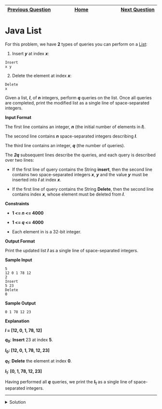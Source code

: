 | <img width=1000>[Previous Question](https://github.com/Kevin-Lago/java-hackerrank-solutions/tree/main/src/)</img> | <img width=1000>[Home](https://github.com/Kevin-Lago/java-hackerrank-solutions)</img> | <img width=1000>[Next Question](https://github.com/Kevin-Lago/java-hackerrank-solutions/tree/main/src/)</img> |
|:---|:---:|---:|

# Java List

For this problem, we have __2__ types of queries you can perform on a [List](https://docs.oracle.com/javase/7/docs/api/java/util/List.html):

1. Insert ___y___ at index ___x___:

```
Insert
x y
```

2. Delete the element at index ___x___:

```
Delete
x
```

Given a list, ___l___, of ___n___ integers, perform ___q___ queries on the list. Once all queries are completed, print the modified list as a single line of space-separated integers.

__Input Format__

The first line contains an integer, ___n___ (the initial number of elements in ___l___).

The second line contains ___n___ space-separated integers describing ___l___.

The third line contains an integer, ___q___ (the number of queries).

The ___2q___ subsequent lines describe the queries, and each query is described over two lines:

- If the first line of query contains the String __insert__, then the second line contains two space-separated integers ___x___, ___y___ and the value ___y___ must be inserted into ___l___ at index ___x___.

- If the first line of query contains the String __Delete__, then the second line contains index ___x___, whose element must be deleted from ___l___.

__Constraints__

- __1 <= _n_ <= 4000__

- __1 <= _q_ <= 4000__

- Each element in is a 32-bit integer.

__Output Format__

Print the updated list ___l___ as a single line of space-separated integers.

__Sample Input__

```
5
12 0 1 78 12
2
Insert
5 23
Delete
0
```

__Sample Output__

```
0 1 78 12 23
```

__Explanation__

___l_ = [12, 0, 1, 78, 12]__

___q_<sub>0</sub>__: __Insert__ 23 at index __5__.

___l_<sub>0</sub>: [12, 0, 1, 78, 12, 23]__

___q_<sub>1</sub>__: __Delete__ the element at index __0__.

___l_<sub>1</sub>__: __[0, 1, 78, 12, 23]__

Having performed all ___q___ queries, we print the ___l_<sub>1</sub>__ as a single line of space-separated integers.

---

<details><summary>Solution</summary>
    
```java

```
</details>